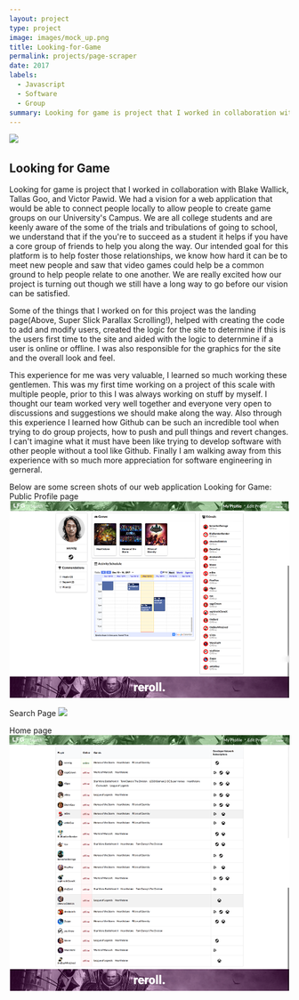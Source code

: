 ```yaml
---
layout: project
type: project
image: images/mock_up.png
title: Looking-for-Game
permalink: projects/page-scraper
date: 2017
labels:
  - Javascript
  - Software
  - Group
summary: Looking for game is project that I worked in collaboration with Blake Wallick, Tallas Goo, and Victor Pawid
---
```


<img class="ui fluid image" src="../images/mock_up.png">

## Looking for Game
Looking for game is project that I worked in collaboration with Blake Wallick, Tallas Goo, and Victor Pawid. We had a vision for a web application that would be able to connect people locally to allow people to create game groups on our University's Campus. We are all college students and are keenly aware of the some of the trials and tribulations of going to school, we understand that if the you're to succeed as a student it helps if you have a core group of friends to help you along the way. Our intended goal for this platform is to help foster those relationships, we know how hard it can be to meet new people and saw that video games could help be a common ground to help people relate to one another. We are really excited how our project is turning out though we still have a long way to go before our vision can be satisfied. 

Some of the things that I worked on for this project was the landing page(Above, Super Slick Parallax Scrolling!), helped with creating the code to add and modify users, created the logic for the site to determine if this is the users first time to the site and aided with the logic to deternmine if a user is online or offline. I was also responsible for the graphics for the site and the overall look and feel. 

This experience for me was very valuable, I learned so much working these gentlemen. This was my first time working on a project of this scale with multiple people, prior to this I was always working on stuff by myself. I thought our team worked very well together and everyone very open to discussions and suggestions we should make along the way. Also through this experience I learned how Github can be such an incredible tool when trying to do group projects, how to push and pull things and revert changes. I can't imagine what it must have been like trying to develop software with other people without a tool like Github. Finally I am walking away from this experience with so much more appreciation for software engineering in gerneral.

Below are some screen shots of our web application Looking for Game:
Public Profile page
<img class="ui fluid image" src="../images/merged_pub_profile.png">

Search Page
<img class="ui fluid image" src="../images/merged_search_page.png">

Home page
<img class="ui fluid image" src="../images/merged_home_page.png">
